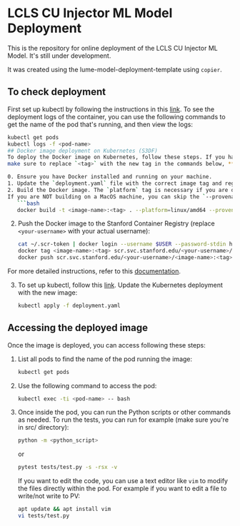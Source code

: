 # LCLS CU Injector ML Model Deployment
This is the repository for online deployment of the LCLS CU Injector ML Model. It's still under development.

It was created using the lume-model-deployment-template using `copier`.

## To check deployment
First set up kubectl by following the instructions in this [link](https://k8s.slac.stanford.edu/ad-accel-online-ml).
To see the deployment logs of the container, you can use the following commands to get the name of the pod 
that's running, and then view the logs:
```bash
kubectl get pods
kubectl logs -f <pod-name>
## Docker image deployment on Kubernetes (S3DF)
To deploy the Docker image on Kubernetes, follow these steps. If you have updated the tag,
make sure to replace `<tag>` with the new tag in the commands below, **and in the deployment YAML file**.

0. Ensure you have Docker installed and running on your machine.
1. Update the `deployment.yaml` file with the correct image tag and registry information, if that information has changed.
2. Build the Docker image. The `platform` tag is necessary if you are developing on a machine with a different architecture. 
If you are NOT building on a MacOS machine, you can skip the `--provenance` flag.
   ```bash
   docker build -t <image-name>:<tag> . --platform=linux/amd64 --provenance=false
   ```
2. Push the Docker image to the Stanford Container Registry (replace `<your-username>` with your actual username):
    ```bash
    cat ~/.scr-token | docker login --username $USER --password-stdin http://scr.svc.stanford.edu
    docker tag <image-name>:<tag> scr.svc.stanford.edu/<your-username>/<image-name>:<tag>
    docker push scr.svc.stanford.edu/<your-username>/<image-name>:<tag>
    ```
   
For more detailed instructions, refer to this [documentation](https://github.com/slaclab/lcls_cu_injector_ml_model?tab=readme-ov-file#containerization-steps).

3. To set up kubectl, follow this [link](https://k8s.slac.stanford.edu/lcls-ml-online). Update the Kubernetes deployment with the new image:
    ```bash
    kubectl apply -f deployment.yaml
    ```
   
## Accessing the deployed image
Once the image is deployed, you can access following these steps:
1. List all pods to find the name of the pod running the image:
   ```bash
   kubectl get pods
   ```
2. Use the following command to access the pod:
   ```bash
   kubectl exec -ti <pod-name> -- bash
    ```
3. Once inside the pod, you can run the Python scripts or other commands as needed. To run the 
tests, you can run for example (make sure you're in src/ directory):
   ```bash
   python -m <python_script>
   ```
    or
    
    ```bash
    pytest tests/test.py -s -rsx -v
    ```
    If you want to edit the code, you can use a text editor like `vim` to modify the files directly within the pod. 
    For example if you want to edit a file to write/not write to PV:
   ```bash
   apt update && apt install vim
   vi tests/test.py
   ```